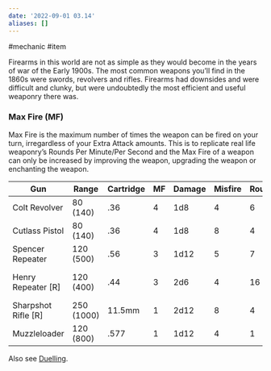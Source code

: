 ```yaml
---
date: '2022-09-01 03.14'
aliases: []
---
```


#mechanic #item

Firearms in this world are not as simple as they would become in the years of war of the Early 1900s. The most common weapons you’ll find in the 1860s were swords, revolvers and rifles. Firearms had downsides and were difficult and clunky, but were undoubtedly the most efficient and useful weaponry there was.

### Max Fire (MF)
Max Fire is the maximum number of times the weapon can be fired on your turn, irregardless of your Extra Attack amounts. This is to replicate real life weaponry’s Rounds Per Minute/Per Second and the Max Fire of a weapon can only be increased by improving the weapon, upgrading the weapon or enchanting the weapon.

| Gun                 | Range      | Cartridge | MF  | Damage | Misfire | Rounds | Traits                      |
| ------------------- | ---------- | --------- | --- | ------ | ------- | ------ | --------------------------- |
| Colt Revolver       | 80 (140)   | .36       | 4   | 1d8    | 4       | 6      |                             |
| Cutlass Pistol      | 80 (140)   | .36       | 4   | 1d8    | 8       | 4      | Bladed (1d6)                |
| Spencer Repeater    | 120 (500)  | .56       | 3   | 1d12   | 5       | 7      | Lever Action                |
| Henry Repeater [R]  | 120 (400)  | .44       | 3   | 2d6    | 4       | 16     | Double Reload, Lever Action |
| Sharpshot Rifle [R] | 250 (1000) | 11.5mm    | 1   | 2d12   | 8       | 4      | Scoped, Sharpshooter        |
| Muzzleloader        | 120 (800)  | .577      | 1   | 1d12   | 4       | 1      | MuzzleLoad                  | 

Also see [Duelling](Duelling.md).
